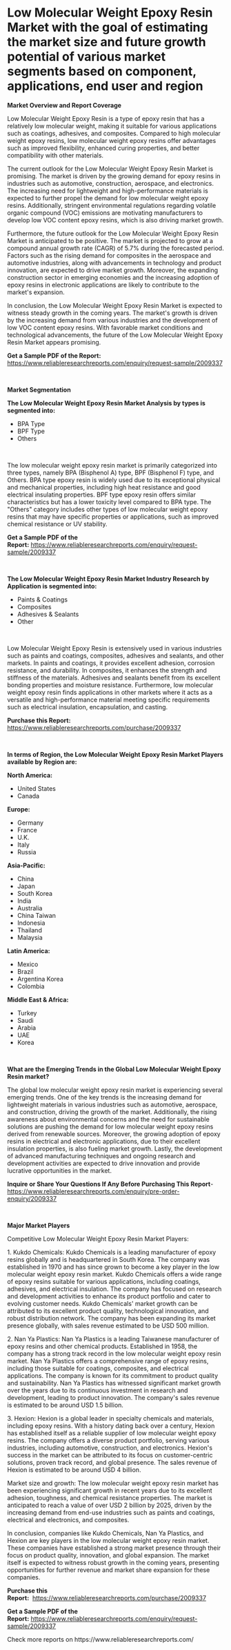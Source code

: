 <p><h1>Low Molecular Weight Epoxy Resin Market with the goal of estimating the market size and future growth potential of various market segments based on component, applications, end user and region</h1></p><p><strong>Market Overview and Report Coverage</strong></p>
<p><p>Low Molecular Weight Epoxy Resin is a type of epoxy resin that has a relatively low molecular weight, making it suitable for various applications such as coatings, adhesives, and composites. Compared to high molecular weight epoxy resins, low molecular weight epoxy resins offer advantages such as improved flexibility, enhanced curing properties, and better compatibility with other materials.</p><p>The current outlook for the Low Molecular Weight Epoxy Resin Market is promising. The market is driven by the growing demand for epoxy resins in industries such as automotive, construction, aerospace, and electronics. The increasing need for lightweight and high-performance materials is expected to further propel the demand for low molecular weight epoxy resins. Additionally, stringent environmental regulations regarding volatile organic compound (VOC) emissions are motivating manufacturers to develop low VOC content epoxy resins, which is also driving market growth.</p><p>Furthermore, the future outlook for the Low Molecular Weight Epoxy Resin Market is anticipated to be positive. The market is projected to grow at a compound annual growth rate (CAGR) of 5.7% during the forecasted period. Factors such as the rising demand for composites in the aerospace and automotive industries, along with advancements in technology and product innovation, are expected to drive market growth. Moreover, the expanding construction sector in emerging economies and the increasing adoption of epoxy resins in electronic applications are likely to contribute to the market's expansion.</p><p>In conclusion, the Low Molecular Weight Epoxy Resin Market is expected to witness steady growth in the coming years. The market's growth is driven by the increasing demand from various industries and the development of low VOC content epoxy resins. With favorable market conditions and technological advancements, the future of the Low Molecular Weight Epoxy Resin Market appears promising.</p></p>
<p><strong>Get a Sample PDF of the Report:</strong> <a href="https://www.reliableresearchreports.com/enquiry/request-sample/2009337">https://www.reliableresearchreports.com/enquiry/request-sample/2009337</a></p>
<p>&nbsp;</p>
<p><strong>Market Segmentation</strong></p>
<p><strong>The Low Molecular Weight Epoxy Resin Market Analysis by types is segmented into:</strong></p>
<p><ul><li>BPA Type</li><li>BPF Type</li><li>Others</li></ul></p>
<p>&nbsp;</p>
<p><p>The low molecular weight epoxy resin market is primarily categorized into three types, namely BPA (Bisphenol A) type, BPF (Bisphenol F) type, and Others. BPA type epoxy resin is widely used due to its exceptional physical and mechanical properties, including high heat resistance and good electrical insulating properties. BPF type epoxy resin offers similar characteristics but has a lower toxicity level compared to BPA type. The "Others" category includes other types of low molecular weight epoxy resins that may have specific properties or applications, such as improved chemical resistance or UV stability.</p></p>
<p><strong>Get a Sample PDF of the Report:</strong>&nbsp;<a href="https://www.reliableresearchreports.com/enquiry/request-sample/2009337">https://www.reliableresearchreports.com/enquiry/request-sample/2009337</a></p>
<p>&nbsp;</p>
<p><strong>The Low Molecular Weight Epoxy Resin Market Industry Research by Application is segmented into:</strong></p>
<p><ul><li>Paints & Coatings</li><li>Composites</li><li>Adhesives & Sealants</li><li>Other</li></ul></p>
<p>&nbsp;</p>
<p><p>Low Molecular Weight Epoxy Resin is extensively used in various industries such as paints and coatings, composites, adhesives and sealants, and other markets. In paints and coatings, it provides excellent adhesion, corrosion resistance, and durability. In composites, it enhances the strength and stiffness of the materials. Adhesives and sealants benefit from its excellent bonding properties and moisture resistance. Furthermore, low molecular weight epoxy resin finds applications in other markets where it acts as a versatile and high-performance material meeting specific requirements such as electrical insulation, encapsulation, and casting.</p></p>
<p><strong>Purchase this Report:</strong>&nbsp; <a href="https://www.reliableresearchreports.com/purchase/2009337">https://www.reliableresearchreports.com/purchase/2009337</a></p>
<p>&nbsp;</p>
<p><strong>In terms of Region, the Low Molecular Weight Epoxy Resin Market Players available by Region are:</strong></p>
<p>
    <p> <strong> North America: </strong>
        <ul>
            <li>United States</li>
            <li>Canada</li>
        </ul>
        </p> 
    <p> <strong> Europe: </strong>
        <ul>
            <li>Germany</li>
            <li>France</li>
            <li>U.K.</li>
            <li>Italy</li>
            <li>Russia</li>
        </ul>
        </p> 
    <p> <strong> Asia-Pacific: </strong>
        <ul>
            <li>China</li>
            <li>Japan</li>
            <li>South Korea</li>
            <li>India</li>
            <li>Australia</li>
            <li>China Taiwan</li>
            <li>Indonesia</li>
            <li>Thailand</li>
            <li>Malaysia</li>
        </ul>
        </p> 
    <p> <strong> Latin America: </strong>
        <ul>
            <li>Mexico</li>
            <li>Brazil</li>
            <li>Argentina Korea</li>
            <li>Colombia</li>
        </ul>
        </p> 
    <p> <strong> Middle East & Africa: </strong>
        <ul>
            <li>Turkey</li>
            <li>Saudi</li>
            <li>Arabia</li>
            <li>UAE</li>
            <li>Korea</li>
        </ul>
    </p>
    </p>
<p>&nbsp;</p>
<p><strong>What are the Emerging Trends in the Global Low Molecular Weight Epoxy Resin market?</strong></p>
<p><p>The global low molecular weight epoxy resin market is experiencing several emerging trends. One of the key trends is the increasing demand for lightweight materials in various industries such as automotive, aerospace, and construction, driving the growth of the market. Additionally, the rising awareness about environmental concerns and the need for sustainable solutions are pushing the demand for low molecular weight epoxy resins derived from renewable sources. Moreover, the growing adoption of epoxy resins in electrical and electronic applications, due to their excellent insulation properties, is also fueling market growth. Lastly, the development of advanced manufacturing techniques and ongoing research and development activities are expected to drive innovation and provide lucrative opportunities in the market.</p></p>
<p><strong>Inquire or Share Your Questions If Any Before Purchasing This Report</strong>- <a href="https://www.reliableresearchreports.com/enquiry/pre-order-enquiry/2009337">https://www.reliableresearchreports.com/enquiry/pre-order-enquiry/2009337</a></p>
<p>&nbsp;</p>
<p><strong>Major Market Players</strong></p>
<p><p>Competitive Low Molecular Weight Epoxy Resin Market Players:</p><p>1. Kukdo Chemicals: Kukdo Chemicals is a leading manufacturer of epoxy resins globally and is headquartered in South Korea. The company was established in 1970 and has since grown to become a key player in the low molecular weight epoxy resin market. Kukdo Chemicals offers a wide range of epoxy resins suitable for various applications, including coatings, adhesives, and electrical insulation. The company has focused on research and development activities to enhance its product portfolio and cater to evolving customer needs. Kukdo Chemicals' market growth can be attributed to its excellent product quality, technological innovation, and robust distribution network. The company has been expanding its market presence globally, with sales revenue estimated to be USD 500 million.</p><p>2. Nan Ya Plastics: Nan Ya Plastics is a leading Taiwanese manufacturer of epoxy resins and other chemical products. Established in 1958, the company has a strong track record in the low molecular weight epoxy resin market. Nan Ya Plastics offers a comprehensive range of epoxy resins, including those suitable for coatings, composites, and electrical applications. The company is known for its commitment to product quality and sustainability. Nan Ya Plastics has witnessed significant market growth over the years due to its continuous investment in research and development, leading to product innovation. The company's sales revenue is estimated to be around USD 1.5 billion.</p><p>3. Hexion: Hexion is a global leader in specialty chemicals and materials, including epoxy resins. With a history dating back over a century, Hexion has established itself as a reliable supplier of low molecular weight epoxy resins. The company offers a diverse product portfolio, serving various industries, including automotive, construction, and electronics. Hexion's success in the market can be attributed to its focus on customer-centric solutions, proven track record, and global presence. The sales revenue of Hexion is estimated to be around USD 4 billion.</p><p>Market size and growth: The low molecular weight epoxy resin market has been experiencing significant growth in recent years due to its excellent adhesion, toughness, and chemical resistance properties. The market is anticipated to reach a value of over USD 2 billion by 2025, driven by the increasing demand from end-use industries such as paints and coatings, electrical and electronics, and composites.</p><p>In conclusion, companies like Kukdo Chemicals, Nan Ya Plastics, and Hexion are key players in the low molecular weight epoxy resin market. These companies have established a strong market presence through their focus on product quality, innovation, and global expansion. The market itself is expected to witness robust growth in the coming years, presenting opportunities for further revenue and market share expansion for these companies.</p></p>
<p><strong>Purchase this Report:</strong>&nbsp;&nbsp;<a href="https://www.reliableresearchreports.com/purchase/2009337">https://www.reliableresearchreports.com/purchase/2009337</a></p>
<p></p>
<p><strong>Get a Sample PDF of the Report:</strong>&nbsp;<a href="https://www.reliableresearchreports.com/enquiry/request-sample/2009337">https://www.reliableresearchreports.com/enquiry/request-sample/2009337</a></p>
<p>Check more reports on https://www.reliableresearchreports.com/</p>